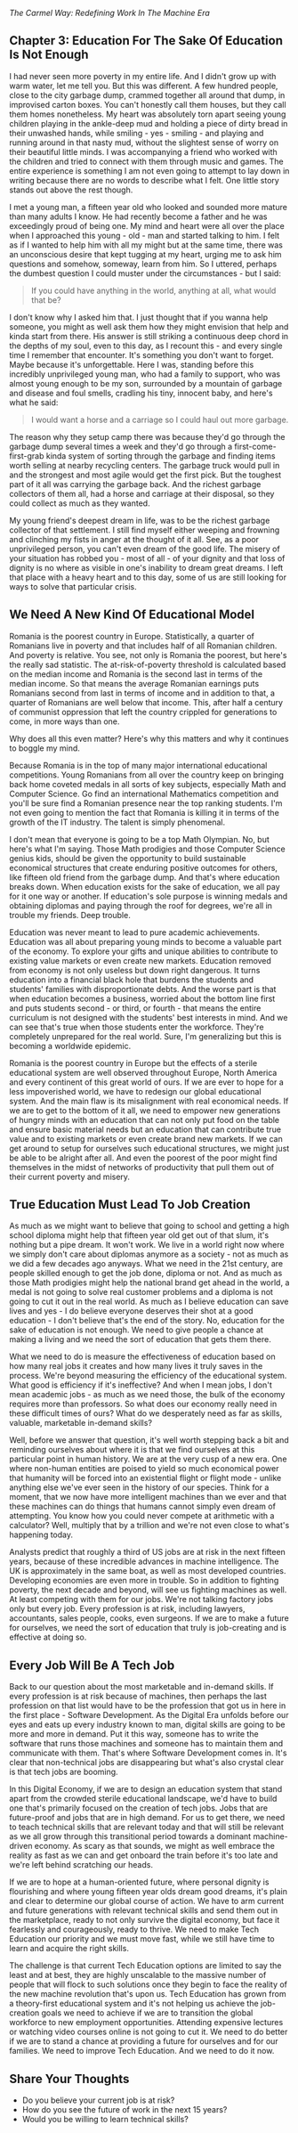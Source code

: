*The Carmel Way: Redefining Work In The Machine Era*

## Chapter 3: Education For The Sake Of Education Is Not Enough

I had never seen more poverty in my entire life. And I didn't grow up with warm water, let me tell you. But this was different. A few hundred people, close to the city garbage dump, crammed together all around that dump, in improvised carton boxes. You can't honestly call them houses, but they call them homes nonetheless. My heart was absolutely torn apart seeing young children playing in the ankle-deep mud and holding a piece of dirty bread in their unwashed hands, while smiling - yes - smiling - and playing and running around in that nasty mud, without the slightest sense of worry on their beautiful little minds. I was accompanying a friend who worked with the children and tried to connect with them through music and games. The entire experience is something I am not even going to attempt to lay down in writing because there are no words to describe what I felt. One little story stands out above the rest though.

I met a young man, a fifteen year old who looked and sounded more mature than many adults I know. He had recently become a father and he was exceedingly proud of being one. My mind and heart were all over the place when I approached this young - old - man and started talking to him. I felt as if I wanted to help him with all my might but at the same time, there was an unconscious desire that kept tugging at my heart, urging me to ask him questions and somehow, someway, learn from him. So I uttered, perhaps the dumbest question I could muster under the circumstances - but I said:

> If you could have anything in the world, anything at all, what would that be?

I don't know why I asked him that. I just thought that if you wanna help someone, you might as well ask them how they might envision that help and kinda start from there. His answer is still striking a continuous deep chord in the depths of my soul, even to this day, as I recount this - and every single time I remember that encounter. It's something you don't want to forget. Maybe because it's unforgettable. Here I was, standing before this incredibly unprivileged young man, who had a family to support, who was almost young enough to be my son, surrounded by a mountain of garbage and disease and foul smells, cradling his tiny, innocent baby, and here's what he said:

> I would want a horse and a carriage so I could haul out more garbage.

The reason why they setup camp there was because they'd go through the garbage dump several times a week and they'd go through a first-come-first-grab kinda system of sorting through the garbage and finding items worth selling at nearby recycling centers. The garbage truck would pull in and the strongest and most agile would get the first pick. But the toughest part of it all was carrying the garbage back. And the richest garbage collectors of them all, had a horse and carriage at their disposal, so they could collect as much as they wanted.

My young friend's deepest dream in life, was to be the richest garbage collector of that settlement. I still find myself either weeping and frowning and clinching my fists in anger at the thought of it all. See, as a poor unprivileged person, you can't even dream of the good life. The misery of your situation has robbed you - most of all - of your dignity and that loss of dignity is no where as visible in one's inability to dream great dreams. I left that place with a heavy heart and to this day, some of us are still looking for ways to solve that particular crisis.

## We Need A New Kind Of Educational Model

Romania is the poorest country in Europe. Statistically, a quarter of Romanians live in poverty and that includes half of all Romanian children. And poverty is relative. You see, not only is Romania the poorest, but here's the really sad statistic. The at-risk-of-poverty threshold is calculated based on the median income and Romania is the second last in terms of the median income. So that means the average Romanian earnings puts Romanians second from last in terms of income and in addition to that, a quarter of Romanians are well below that income. This, after half a century of communist oppression that left the country crippled for generations to come, in more ways than one.

Why does all this even matter? Here's why this matters and why it continues to boggle my mind.

Because Romania is in the top of many major international educational competitions. Young Romanians from all over the country keep on bringing back home coveted medals in all sorts of key subjects, especially Math and Computer Science. Go find an international Mathematics competition and you'll be sure find a Romanian presence near the top ranking students. I'm not even going to mention the fact that Romania is killing it in terms of the growth of the IT industry. The talent is simply phenomenal.

I don't mean that everyone is going to be a top Math Olympian. No, but here's what I'm saying. Those Math prodigies and those Computer Science genius kids, should be given the opportunity to build sustainable economical structures that create enduring positive outcomes for others, like fifteen old friend from the garbage dump. And that's where education breaks down. When education exists for the sake of education, we all pay for it one way or another. If education's sole purpose is winning medals and obtaining diplomas and paying through the roof for degrees, we're all in trouble my friends. Deep trouble.

Education was never meant to lead to pure academic achievements. Education was all about preparing young minds to become a valuable part of the economy. To explore your gifts and unique abilities to contribute to existing value markets or even create new markets. Education removed from economy is not only useless but down right dangerous. It turns education into a financial black hole that burdens the students and students' families with disproportionate debts. And the worse part is that when education becomes a business, worried about the bottom line first and puts students second - or third, or fourth - that means the entire curriculum is not designed with the students' best interests in mind. And we can see that's true when those students enter the workforce. They're completely unprepared for the real world. Sure, I'm generalizing but this is becoming a worldwide epidemic.

Romania is the poorest country in Europe but the effects of a sterile educational system are well observed throughout Europe, North America and every continent of this great world of ours. If we are ever to hope for a less impoverished world, we have to redesign our global educational system. And the main flaw is its misalignment with real economical needs. If we are to get to the bottom of it all, we need to empower new generations of hungry minds with an education that can not only put food on the table and ensure basic material needs but an education that can contribute true value and to existing markets or even create brand new markets. If we can get around to setup for ourselves such educational structures, we might just be able to be alright after all. And even the poorest of the poor might find themselves in the midst of networks of productivity that pull them out of their current poverty and misery.

## True Education Must Lead To Job Creation

As much as we might want to believe that going to school and getting a high school diploma might help that fifteen year old get out of that slum, it's nothing but a pipe dream. It won't work. We live in a world right now where we simply don't care about diplomas anymore as a society - not as much as we did a few decades ago anyways. What we need in the 21st century, are people skilled enough to get the job done, diploma or not. And as much as those Math prodigies might help the national brand get ahead in the world, a medal is not going to solve real customer problems and a diploma is not going to cut it out in the real world. As much as I believe education can save lives and yes - I do believe everyone deserves their shot at a good education - I don't believe that's the end of the story. No, education for the sake of education is not enough. We need to give people a chance at making a living and we need the sort of education that gets them there.

What we need to do is measure the effectiveness of education based on how many real jobs it creates and how many lives it truly saves in the process. We're beyond measuring the efficiency of the educational system. What good is efficiency if it's ineffective? And when I mean jobs, I don't mean academic jobs - as much as we need those, the bulk of the economy requires more than professors. So what does our economy really need in these difficult times of ours? What do we desperately need as far as skills, valuable, marketable in-demand skills?

Well, before we answer that question, it's well worth stepping back a bit and reminding ourselves about where it is that we find ourselves at this particular point in human history. We are at the very cusp of a new era. One where non-human entities are poised to yield so much economical power that humanity will be forced into an existential flight or flight mode - unlike anything else we've ever seen in the history of our species. Think for a moment, that we now have more intelligent machines than we ever and that these machines can do things that humans cannot simply even dream of attempting. You know how you could never compete at arithmetic with a calculator? Well, multiply that by a trillion and we're not even close to what's happening today.

Analysts predict that roughly a third of US jobs are at risk in the next fifteen years, because of these incredible advances in machine intelligence. The UK is approximately in the same boat, as well as most developed countries. Developing economies are even more in trouble. So in addition to fighting poverty, the next decade and beyond, will see us fighting machines as well. At least competing with them for our jobs. We're not talking factory jobs only but every job. Every profession is at risk, including lawyers, accountants, sales people, cooks, even surgeons. If we are to make a future for ourselves, we need the sort of education that truly is job-creating and is effective at doing so.

## Every Job Will Be A Tech Job

Back to our question about the most marketable and in-demand skills. If every profession is at risk because of machines, then perhaps the last profession on that list would have to be the profession that got us in here in the first place - Software Development. As the Digital Era unfolds before our eyes and eats up every industry known to man, digital skills are going to be more and more in demand. Put it this way, someone has to write the software that runs those machines and someone has to maintain them and communicate with them. That's where Software Development comes in. It's clear that non-technical jobs are disappearing but what's also crystal clear is that tech jobs are booming.

In this Digital Economy, if we are to design an education system that stand apart from the crowded sterile educational landscape, we'd have to build one that's primarily focused on the creation of tech jobs. Jobs that are future-proof and jobs that are in high demand. For us to get there, we need to teach technical skills that are relevant today and that will still be relevant as we all grow through this transitional period towards a dominant machine-driven economy. As scary as that sounds, we might as well embrace the reality as fast as we can and get onboard the train before it's too late and we're left behind scratching our heads.

If we are to hope at a human-oriented future, where personal dignity is flourishing and where young fifteen year olds dream good dreams, it's plain and clear to determine our global course of action. We have to arm current and future generations with relevant technical skills and send them out in the marketplace, ready to not only survive the digital economy, but face it fearlessly and courageously, ready to thrive. We need to make Tech Education our priority and we must move fast, while we still have time to learn and acquire the right skills.

The challenge is that current Tech Education options are limited to say the least and at best, they are highly unscalable to the massive number of people that will flock to such solutions once they begin to face the reality of the new machine revolution that's upon us. Tech Education has grown from a theory-first educational system and it's not helping us achieve the job-creation goals we need to achieve if we are to transition the global workforce to new employment opportunities. Attending expensive lectures or watching video courses online is not going to cut it. We need to do better if we are to stand a chance at providing a future for ourselves and for our families. We need to improve Tech Education. And we need to do it now.

## Share Your Thoughts

* Do you believe your current job is at risk?
* How do you see the future of work in the next 15 years?
* Would you be willing to learn technical skills?